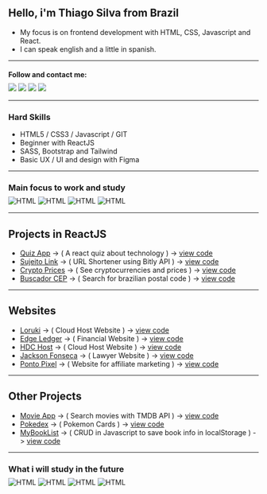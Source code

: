 ## Hello, i'm Thiago Silva from Brazil

- My focus is on frontend development with HTML, CSS, Javascript and React. 
- I can speak english and a little in spanish.

---

#### Follow and contact me:
<div style="display: inline_block; margin:-10px 0 15px 0;">
  <a href="https://www.linkedin.com/in/thiagowfer" target="_blank"><img src="https://img.shields.io/badge/LinkedIn-0077B5?style=for-the-badge&logo=linkedin&logoColor=white" target="_blank"></a>
  <a href="https://instagram.com/thiagowfer" target="_blank"><img src="https://img.shields.io/badge/-Instagram-%23E4405F?style=for-the-badge&logo=instagram&logoColor=white" target="_blank"></a>
  <a href="https://twitter.com/thiaguitofer" target="_blank"><img src="https://img.shields.io/badge/Twitter-1DA1F2?style=for-the-badge&logo=twitter&logoColor=white" target="_blank"></a>  
  <a href="https://behance.net/thiagowfer" target="_blank"><img src="https://img.shields.io/badge/Behance-0054F7?style=for-the-badge&logo=behance&logoColor=white" target="_blank"></a>
  
</div>

---

### Hard Skills
- HTML5 / CSS3 / Javascript / GIT 
- Beginner with ReactJS  
- SASS, Bootstrap and Tailwind
- Basic UX / UI and design with Figma

---

### Main focus to work and study    
<div style="display: inline_block; margin:-10px 0 15px 0;">
  <img align="center" alt="HTML" src="https://img.shields.io/badge/HTML5-E34F26?style=for-the-badge&logo=html5&logoColor=white">

  <img align="center" alt="HTML" src="https://img.shields.io/badge/CSS3-1572B6?style=for-the-badge&logo=css3&logoColor=white">

 <img align="center" alt="HTML" src="https://img.shields.io/badge/JavaScript-323330?style=for-the-badge&logo=javascript&logoColor=F7DF1E">

 <img align="center" alt="HTML" src="https://img.shields.io/badge/React-20232A?style=for-the-badge&logo=react&logoColor=61DAFB">
</div> 

---

## Projects in ReactJS

- [Quiz App](https://reacttech-quiz.vercel.app/) -> ( A react quiz about technology ) -> [view code](https://github.com/thiagowfer/react-quiz)
- [Sujeito Link](https://sujeito-link.netlify.app) -> ( URL Shortener using Bitly API ) -> [view code](https://github.com/thiagowfer/sujeitolink)
- [Crypto Prices](https://react-cryptoprices.netlify.app) -> ( See cryptocurrencies and prices ) -> [view code](https://github.com/thiagowfer/crypto-prices)
- [Buscador CEP](https://react-buscador-cep.netlify.app) -> ( Search for brazilian postal code ) -> [view code](https://github.com/thiagowfer/buscador-cep)

---

## Websites
- [Loruki](https://ioruki.netlify.app) -> ( Cloud Host Website ) -> [view code](https://github.com/thiagowfer/loruki-website )
- [Edge Ledger](https://thiagowfer.github.io/edge-ledger/) -> ( Financial Website ) -> [view code](https://github.com/thiagowfer/edge-ledger ) 
- [HDC Host](https://thiagowfer.github.io/hdc-host/) -> ( Cloud Host Website ) -> [view code](https://github.com/thiagowfer/hdc-host ) 
- [Jackson Fonseca](https://thiagowfer.github.io/jackson-fonseca) -> ( Lawyer Website ) -> [view code](https://github.com/thiagowfer/jackson-fonseca )
- [Ponto Pixel](https://thiagowfer.github.io/ponto-pixel) -> ( Website for affiliate marketing ) -> [view code](https://github.com/thiagowfer/ponto-pixel )

---

## Other Projects 
- [Movie App](https://thiagowfer.github.io/movie-app/) -> ( Search movies with TMDB API ) -> [view code](https://github.com/thiagowfer/movie-app )
- [Pokedex](https://thiagowfer.github.io/pokedex) -> ( Pokemon Cards ) -> [view code](https://github.com/thiagowfer/pokedex )
- [MyBookList](https://thiagowfer.github.io/mybooklist-app/) -> ( CRUD in Javascript to save book info in localStorage ) -> [view code](https://github.com/thiagowfer/mybooklist-app) 

---
### What i will study in the future
<div style="display: inline_block; margin:-10px 0 15px 0;">
  <img align="center" alt="HTML" src="https://img.shields.io/badge/Node.js-43853D?style=for-the-badge&logo=node.js&logoColor=white">

  <img align="center" alt="HTML" src="https://img.shields.io/badge/React_Native-20232A?style=for-the-badge&logo=react&logoColor=61DAFB">

 <img align="center" alt="HTML" src="https://img.shields.io/badge/C%23-239120?style=for-the-badge&logo=c-sharp&logoColor=white">

 <img align="center" alt="HTML" src="https://img.shields.io/badge/Unity-100000?style=for-the-badge&logo=unity&logoColor=white">
</div> 
